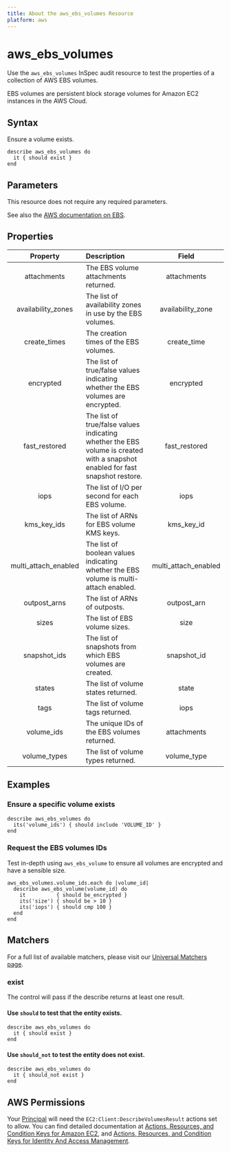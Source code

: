 ```yaml
---
title: About the aws_ebs_volumes Resource
platform: aws
---
```


# aws_ebs_volumes

Use the `aws_ebs_volumes` InSpec audit resource to test the properties of a collection of AWS EBS volumes.

EBS volumes are persistent block storage volumes for Amazon EC2 instances in the AWS Cloud.

## Syntax

Ensure a volume exists.

    describe aws_ebs_volumes do
      it { should exist }
    end

## Parameters

This resource does not require any required parameters.

See also the [AWS documentation on EBS](https://docs.aws.amazon.com/AWSEC2/latest/UserGuide/AmazonEBS.html).

## Properties

| Property  | Description | Field |
| :---: | :--- | :---: |
| attachments | The EBS volume attachments returned. | attachments |
| availability_zones | The list of availability zones in use by the EBS volumes. | availability_zone |
| create_times | The creation times of the EBS volumes. | create_time |
| encrypted | The list of true/false values indicating whether the EBS volumes are encrypted. | encrypted |
| fast_restored | The list of true/false values indicating whether the EBS volume is created with a snapshot enabled for fast snapshot restore. | fast_restored |
| iops | The list of I/O per second for each EBS volume. | iops |
| kms_key_ids | The list of ARNs for EBS volume KMS keys. | kms_key_id |
| multi_attach_enabled | The list of boolean values indicating whether the EBS volume is multi-attach enabled. | multi_attach_enabled |
| outpost_arns | The list of ARNs of outposts. | outpost_arn |
| sizes | The list of EBS volume sizes. | size |
| snapshot_ids | The list of snapshots from which EBS volumes are created. | snapshot_id |
| states | The list of volume states returned. | state |
| tags | The list of volume tags returned. | iops |
| volume_ids | The unique IDs of the EBS volumes returned. | attachments |
| volume_types | The list of volume types returned. | volume_type |

## Examples

### Ensure a specific volume exists

    describe aws_ebs_volumes do
      its('volume_ids') { should include 'VOLUME_ID' }
    end

### Request the EBS volumes IDs

Test in-depth using `aws_ebs_volume` to ensure all volumes are encrypted and have a sensible size.

    aws_ebs_volumes.volume_ids.each do |volume_id|
      describe aws_ebs_volume(volume_id) do
        it          { should be_encrypted }
        its('size') { should be > 10 }
        its('iops') { should cmp 100 }
      end
    end

## Matchers

For a full list of available matchers, please visit our [Universal Matchers page](https://www.inspec.io/docs/reference/matchers/).

### exist

The control will pass if the describe returns at least one result.

#### Use `should` to test that the entity exists.

    describe aws_ebs_volumes do
      it { should exist }
    end

#### Use `should_not` to test the entity does not exist.

    describe aws_ebs_volumes do
      it { should_not exist }
    end

## AWS Permissions

Your [Principal](https://docs.aws.amazon.com/IAM/latest/UserGuide/intro-structure.html#intro-structure-principal) will need the `EC2:Client:DescribeVolumesResult` actions set to allow.
You can find detailed documentation at [Actions, Resources, and Condition Keys for Amazon EC2](https://docs.aws.amazon.com/IAM/latest/UserGuide/list_amazonec2.html), and [Actions, Resources, and Condition Keys for Identity And Access Management](https://docs.aws.amazon.com/IAM/latest/UserGuide/list_identityandaccessmanagement.html).
